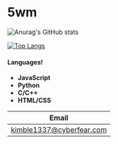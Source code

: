 # 5wm
![Anurag's GitHub stats](https://github-readme-stats.vercel.app/api?username=5wm&show_icons=true&theme=dark)

[![Top Langs](https://github-readme-stats.vercel.app/api/top-langs/?username=5wm&theme=dark)](https://github.com/anuraghazra/github-readme-stats)
#### Languages!
- **JavaScript**
- **Python**
- **C/C++**
- **HTML/CSS**

| Email | 
| ------------- |
| kimble1337@cyberfear.com | 
